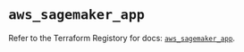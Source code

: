 # `aws_sagemaker_app`

Refer to the Terraform Registory for docs: [`aws_sagemaker_app`](https://registry.terraform.io/providers/hashicorp/aws/3.76.1/docs/resources/sagemaker_app).
